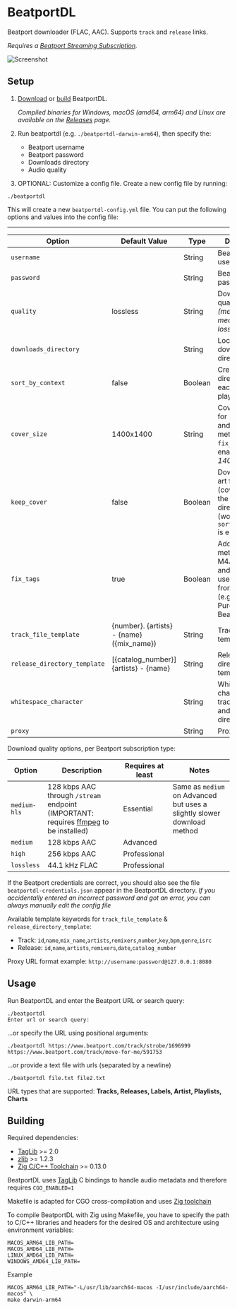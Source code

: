 # BeatportDL

Beatport downloader (FLAC, AAC). Supports `track` and `release` links.

*Requires a [Beatport Streaming Subscription](https://stream.beatport.com/).*

![Screenshot](/screenshots/main.png?raw=true "Screenshot")

Setup
---
1. [Download](https://github.com/unspok3n/beatportdl/releases/) or [build](#building) BeatportDL.

     *Compiled binaries for Windows, macOS (amd64, arm64) and Linux are available on the [Releases](https://github.com/unspok3n/beatportdl/releases) page.*

2. Run beatportdl (e.g. `./beatportdl-darwin-arm64`), then specify the:
   - Beatport username
   - Beatport password
   - Downloads directory
   - Audio quality

3. OPTIONAL: Customize a config file. Create a new config file by running:
```shell
./beatportdl
```
This will create a new `beatportdl-config.yml` file. You can put the following options and values into the config file:

---
| Option                       | Default Value                             | Type    | Description                                                                                                       |
|------------------------------|-------------------------------------------|---------|-------------------------------------------------------------------------------------------------------------------|
| `username`                   |                                           | String  | Beatport username                                                                                                 |
| `password`                   |                                           | String  | Beatport password                                                                                                 |
| `quality`                    | lossless                                  | String  | Download quality *(medium-hls, medium, high, lossless)*                                                           |
| `downloads_directory`        |                                           | String  | Location for the downloads directory                                                                              |
| `sort_by_context`            | false                                     | Boolean | Create a directory for each release, playlist, or chart                                                           |
| `cover_size`                 | 1400x1400                                 | String  | Cover art size for `keep_cover` and track metadata (if `fix_tags` is enabled)  *[max: 1400x1400]*                 |
| `keep_cover`                 | false                                     | Boolean | Download cover art file (cover.jpg) to the context directory (works only if `sort_by_context` is enabled)         |
| `fix_tags`                   | true                                      | Boolean | Add missing metadata to M4A (AAC) files and remove useless tags from FLAC files (e.g., Purchased at Beatport.com) |
| `track_file_template`        | {number}. {artists} - {name} ({mix_name}) | String  | Track filename template                                                                                           |
| `release_directory_template` | [{catalog_number}] {artists} - {name}     | String  | Release directory name template                                                                                   |
| `whitespace_character`       |                                           | String  | Whitespace character for track filenames and release directories                                                  |
| `proxy`                      |                                           | String  | Proxy URL                                                                                                         |

Download quality options, per Beatport subscription type:

| Option       | Description                                                                                                                  | Requires at least | Notes                                                                   |
|--------------|------------------------------------------------------------------------------------------------------------------------------|-------------------|-------------------------------------------------------------------------|
| `medium-hls` | 128 kbps AAC through `/stream` endpoint (IMPORTANT: requires [ffmpeg](https://www.ffmpeg.org/download.html) to be installed) | Essential         | Same as `medium` on Advanced but uses a slightly slower download method |
| `medium`     | 128 kbps AAC                                                                                                                 | Advanced          |                                                                         |
| `high`       | 256 kbps AAC                                                                                                                 | Professional      |                                                                         |
| `lossless`   | 44.1 kHz FLAC                                                                                                                | Professional      |                                                                         |

If the Beatport credentials are correct, you should also see the file `beatportdl-credentials.json` appear in the BeatportDL directory.
*If you accidentally entered an incorrect password and got an error, you can always manually edit the config file*

Available template keywords for `track_file_template` & `release_directory_template`:
* Track: `id`,`name`,`mix_name`,`artists`,`remixers`,`number`,`key`,`bpm`,`genre`,`isrc`
* Release: `id`,`name`,`artists`,`remixers`,`date`,`catalog_number`

Proxy URL format example: `http://username:password@127.0.0.1:8080`

Usage
---

Run BeatportDL and enter the Beatport URL or search query:
```shell
./beatportdl
Enter url or search query:
```
...or specify the URL using positional arguments:
```shell
./beatportdl https://www.beatport.com/track/strobe/1696999 https://www.beatport.com/track/move-for-me/591753
```
...or provide a text file with urls (separated by a newline)
```shell
./beatportdl file.txt file2.txt
```

URL types that are supported: **Tracks, Releases, Labels, Artist, Playlists, Charts**

Building
---
Required dependencies:
* [TagLib](https://github.com/taglib/taglib) >= 2.0
* [zlib](https://github.com/madler/zlib) >= 1.2.3
* [Zig C/C++ Toolchain](https://github.com/ziglang/zig) >= 0.13.0

BeatportDL uses [TagLib](https://taglib.org/) C bindings to handle audio metadata and therefore requires `CGO_ENABLED=1`

Makefile is adapted for CGO cross-compilation and uses [Zig toolchain](https://github.com/ziglang/zig)

To compile BeatportDL with Zig using Makefile, you have to specify the path to C/C++ libraries and headers for the desired OS and architecture using environment variables:
```shell
MACOS_ARM64_LIB_PATH=
MACOS_AMD64_LIB_PATH=
LINUX_AMD64_LIB_PATH=
WINDOWS_AMD64_LIB_PATH=
```
Example
```shell
MACOS_ARM64_LIB_PATH="-L/usr/lib/aarch64-macos -I/usr/include/aarch64-macos" \
make darwin-arm64
```
